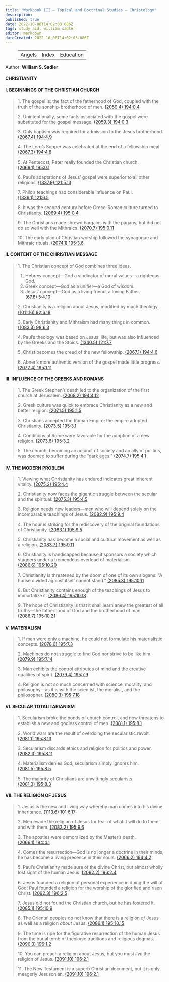 ```yaml
---
title: "Workbook III — Topical and Doctrinal Studies — Christology"
description: 
published: true
date: 2022-10-08T14:02:03.086Z
tags: study aid, william sadler
editor: markdown
dateCreated: 2022-10-08T14:02:03.086Z
---
```


<figure class="table chapter-navigator">
	<table>
		<tbody>
		<tr>
			<td><a href="/en/William_S_Sadler/Workbook_3_Topical_and_Doctrinal_Studies/Angels">Angels</a></td>
			<td><a href="/en/William_S_Sadler/Workbook_3_Topical_and_Doctrinal_Studies/Index">Index</a></td>
			<td><a href="/en/William_S_Sadler/Workbook_3_Topical_and_Doctrinal_Studies/Education">Education</a></td>
		</tr>
		</tbody>
	</table>
</figure>

Author: **William S. Sadler**


#### CHRISTIANITY

#### I. BEGINNINGS OF THE CHRISTIAN CHURCH

> 1\. The gospel is: the fact of the fatherhood of God, coupled with the truth of the sonship-brotherhood of men. [(2059.4) 194:0.4](https://www.urantia.org/urantia-book-standardized/paper-194-bestowal-spirit-truth#U194_0_4)
> 
> 2\. Unintentionally, some facts associated with the gospel were substituted for the gospel message. [(2059.3) 194:0.3](https://www.urantia.org/urantia-book-standardized/paper-194-bestowal-spirit-truth#U194_0_3)
> 
> 3\. Only baptism was required for admission to the Jesus brotherhood. [(2067.4) 194:4.9](https://www.urantia.org/urantia-book-standardized/paper-194-bestowal-spirit-truth#U194_4_9)
> 
> 4\. The Lord’s Supper was celebrated at the end of a fellowship meal. [(2067.3) 194:4.8](https://www.urantia.org/urantia-book-standardized/paper-194-bestowal-spirit-truth#U194_4_8)
> 
> 5\. At Pentecost, Peter really founded the Christian church. [(2069.1) 195:0.1](https://www.urantia.org/urantia-book-standardized/paper-195-after-pentecost#U195_0_1)
> 
> 6\. Paul’s adaptations of Jesus’ gospel were superior to all other religions. [(1337.9) 121:5.13](https://www.urantia.org/urantia-book-standardized/paper-121-times-michaels-bestowal#U121_5_13)
> 
> 7\. Philo’s teachings had considerable influence on Paul. [(1339.1) 121:6.5](https://www.urantia.org/urantia-book-standardized/paper-121-times-michaels-bestowal#U121_6_5)
> 
> 8\. It was the second century before Greco-Roman culture turned to Christianity. [(2069.4) 195:0.4](https://www.urantia.org/urantia-book-standardized/paper-195-after-pentecost#U195_0_4)
> 
> 9\. The Christians made shrewd bargains with the pagans, but did not do so well with the Mithraics. [(2070.7) 195:0.11](https://www.urantia.org/urantia-book-standardized/paper-195-after-pentecost#U195_0_11)
> 
> 10\. The early plan of Christian worship followed the synagogue and Mithraic rituals. [(2074.1) 195:3.6](https://www.urantia.org/urantia-book-standardized/paper-195-after-pentecost#U195_3_6)

#### II. CONTENT OF THE CHRISTIAN MESSAGE

> 1\. The Christian concept of God combines three ideas.
> 
> 1. Hebrew concept—God a vindicator of moral values—a righteous God.
> 2. Greek concept—God as a unifier—a God of wisdom.
> 3. Jesus’ concept—God as a living friend, a loving Father. [(67.8) 5:4.10](https://www.urantia.org/urantia-book-standardized/paper-5-gods-relation-individual#U5_4_10)
> 
> 2\. Christianity is a religion about Jesus, modified by much theology. [(1011.16) 92:6.18](https://www.urantia.org/urantia-book-standardized/paper-92-later-evolution-religion#U92_6_18)
> 
> 3\. Early Christianity and Mithraism had many things in common. [(1083.3) 98:6.3](https://www.urantia.org/urantia-book-standardized/paper-98-melchizedek-teachings-in-occident#U98_6_3)
> 
> 4\. Paul’s theology was based on Jesus’ life, but was also influenced by the Greeks and the Stoics. [(1340.5) 121:7.7](https://www.urantia.org/urantia-book-standardized/paper-121-times-michaels-bestowal#U121_7_7)
> 
> 5\. Christ becomes the creed of the new fellowship. [(2067.1) 194:4.6](https://www.urantia.org/urantia-book-standardized/paper-194-bestowal-spirit-truth#U194_4_6)
> 
> 6\. Abner’s more authentic version of the gospel made little progress. [(2072.4) 195:1.11](https://www.urantia.org/urantia-book-standardized/paper-195-after-pentecost#U195_1_11)

#### III. INFLUENCE OF THE GREEKS AND ROMANS

> 1\. The Greek Stephen’s death led to the organization of the first church at Jerusalem. [(2068.2) 194:4.12](https://www.urantia.org/urantia-book-standardized/paper-194-bestowal-spirit-truth#U194_4_12)
> 
> 2\. Greek culture was quick to embrace Christianity as a new and better religion. [(2071.5) 195:1.5](https://www.urantia.org/urantia-book-standardized/paper-195-after-pentecost#U195_1_5)
> 
> 3\. Christians accepted the Roman Empire; the empire adopted Christianity. [(2073.5) 195:3.1](https://www.urantia.org/urantia-book-standardized/paper-195-after-pentecost#U195_3_1)
> 
> 4\. Conditions at Rome were favorable for the adoption of a new religion. [(2073.6) 195:3.2](https://www.urantia.org/urantia-book-standardized/paper-195-after-pentecost#U195_3_2)
> 
> 5\. The church, becoming an adjunct of society and an ally of politics, was doomed to suffer during the “dark ages.” [(2074.7) 195:4.1](https://www.urantia.org/urantia-book-standardized/paper-195-after-pentecost#U195_4_1)

#### IV. THE MODERN PROBLEM

> 1\. Viewing what Christianity has endured indicates great inherent vitality. [(2075.2) 195:4.4](https://www.urantia.org/urantia-book-standardized/paper-195-after-pentecost#U195_4_4)
> 
> 2\. Christianity now faces the gigantic struggle between the secular and the spiritual. [(2075.3) 195:4.5](https://www.urantia.org/urantia-book-standardized/paper-195-after-pentecost#U195_4_5)
> 
> 3\. Religion needs new leaders—men who will depend solely on the incomparable teachings of Jesus. [(2082.9) 195:9.4](https://www.urantia.org/urantia-book-standardized/paper-195-after-pentecost#U195_9_4)
> 
> 4\. The hour is striking for the rediscovery of the original foundations of Christianity. [(2083.1) 195:9.5](https://www.urantia.org/urantia-book-standardized/paper-195-after-pentecost#U195_9_5)
> 
> 5\. Christianity has become a social and cultural movement as well as a religion. [(2083.7) 195:9.11](https://www.urantia.org/urantia-book-standardized/paper-195-after-pentecost#U195_9_11)
> 
> 6\. Christianity is handicapped because it sponsors a society which staggers under a tremendous overload of materialism. [(2086.6) 195:10.20](https://www.urantia.org/urantia-book-standardized/paper-195-after-pentecost#U195_10_20)
> 
> 7\. Christianity is threatened by the doom of one of its own slogans: “A house divided against itself cannot stand.” [(2085.3) 195:10.11](https://www.urantia.org/urantia-book-standardized/paper-195-after-pentecost#U195_10_11)
> 
> 8\. But Christianity contains enough of the teachings of Jesus to immortalize it. [(2086.4) 195:10.18](https://www.urantia.org/urantia-book-standardized/paper-195-after-pentecost#U195_10_18)
> 
> 9\. The hope of Christianity is that it shall learn anew the greatest of all truths—the fatherhood of God and the brotherhood of man. [(2086.7) 195:10.21](https://www.urantia.org/urantia-book-standardized/paper-195-after-pentecost#U195_10_21)

#### V. MATERIALISM

> 1\. If man were only a machine, he could not formulate his materialistic concepts. [(2078.6) 195:7.3](https://www.urantia.org/urantia-book-standardized/paper-195-after-pentecost#U195_7_3)
> 
> 2\. Machines do not struggle to find God nor strive to be like him. [(2079.9) 195:7.14](https://www.urantia.org/urantia-book-standardized/paper-195-after-pentecost#U195_7_14)
> 
> 3\. Man exhibits the control attributes of mind and the creative qualities of spirit. [(2079.4) 195:7.9](https://www.urantia.org/urantia-book-standardized/paper-195-after-pentecost#U195_7_9)
> 
> 4\. Religion is not so much concerned with science, morality, and philosophy—as it is with the scientist, the moralist, and the philosopher. [(2080.3) 195:7.18](https://www.urantia.org/urantia-book-standardized/paper-195-after-pentecost#U195_7_18)

#### VI. SECULAR TOTALITARIANISM

> 1\. Secularism broke the bonds of church control, and now threatens to establish a new and godless control of men. [(2081.1) 195:8.1](https://www.urantia.org/urantia-book-standardized/paper-195-after-pentecost#U195_8_1)
> 
> 2\. World wars are the result of overdoing the secularistic revolt. [(2081.1) 195:8.13](https://www.urantia.org/urantia-book-standardized/paper-195-after-pentecost#U195_8_13)
> 
> 3\. Secularism discards ethics and religion for politics and power. [(2082.3) 195:8.11](https://www.urantia.org/urantia-book-standardized/paper-195-after-pentecost#U195_8_11)
> 
> 4\. Materialism denies God, secularism simply ignores him. [(2081.5) 195:8.5](https://www.urantia.org/urantia-book-standardized/paper-195-after-pentecost#U195_8_5)
> 
> 5\. The majority of Christians are unwittingly secularists. [(2081.3) 195:8.3](https://www.urantia.org/urantia-book-standardized/paper-195-after-pentecost#U195_8_3)

#### VII. THE RELIGION OF JESUS

> 1\. Jesus is the new and living way whereby man comes into his divine inheritance. [(1113.6) 101:6.17](https://www.urantia.org/urantia-book-standardized/paper-101-real-nature-religion#U101_6_17)
> 
> 2\. Men evade the religion of Jesus for fear of what it will do to them and with them. [(2083.2) 195:9.6](https://www.urantia.org/urantia-book-standardized/paper-195-after-pentecost#U195_9_6)
> 
> 3\. The apostles were demoralized by the Master’s death. [(2066.1) 194:4.1](https://www.urantia.org/urantia-book-standardized/paper-194-bestowal-spirit-truth#U194_4_1)
> 
> 4\. Comes the resurrection—God is no longer a doctrine in their minds; he has become a living presence in their souls. [(2066.2) 194:4.2](https://www.urantia.org/urantia-book-standardized/paper-194-bestowal-spirit-truth#U194_4_2)
> 
> 5\. Paul’s Christianity made sure of the divine Christ, but almost wholly lost sight of the human Jesus. [(2092.2) 196:2.4](https://www.urantia.org/urantia-book-standardized/paper-196-faith-jesus#U196_2_4)
> 
> 6\. Jesus founded a religion of personal experience in doing the will of God; Paul founded a religion for the worship of the glorified and risen Christ. [(2092.3) 196:2.5](https://www.urantia.org/urantia-book-standardized/paper-196-faith-jesus#U196_2_5)
> 
> 7\. Jesus did not found the Christian church, but he has fostered it. [(2085.1) 195:10.9](https://www.urantia.org/urantia-book-standardized/paper-195-after-pentecost#U195_10_9)
> 
> 8\. The Oriental peoples do not know that there is a religion _of_ Jesus as well as a religion _about_ Jesus. [(2086.1) 195:10.15](https://www.urantia.org/urantia-book-standardized/paper-195-after-pentecost#U195_10_15)
> 
> 9\. The time is ripe for the figurative resurrection of the human Jesus from the burial tomb of theologic traditions and religious dogmas. [(2090.3) 196:1.2](https://www.urantia.org/urantia-book-standardized/paper-196-faith-jesus#U196_1_2)
> 
> 10\. You can preach a religion about Jesus, but you must _live_ the religion of Jesus. [(2091.10) 196:2.1](https://www.urantia.org/urantia-book-standardized/paper-196-faith-jesus#U196_2_1)
> 
> 11\. The New Testament is a superb Christian document, but it is only meagerly Jesusonian. [(2091.10) 196:2.1](https://www.urantia.org/urantia-book-standardized/paper-196-faith-jesus#U196_2_1)